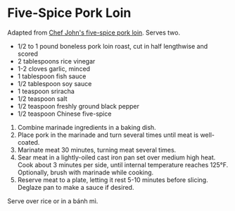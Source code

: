 # Five-Spice Pork Loin

Adapted from [Chef John's five-spice pork loin](http://foodwishes.blogspot.com/2016/01/pan-roasted-5-spice-pork-loin-pleasing.html). Serves two.

- 1/2 to 1 pound boneless pork loin roast, cut in half lengthwise and scored
- 2 tablespoons rice vinegar
- 1-2 cloves garlic, minced
- 1 tablespoon fish sauce
- 1/2 tablespoon soy sauce
- 1 teaspoon sriracha
- 1/2 teaspoon salt
- 1/2 teaspoon freshly ground black pepper
- 1/2 teaspoon Chinese five-spice

1. Combine marinade ingredients in a baking dish.
2. Place pork in the marinade and turn several times until meat is well-coated.
3. Marinate meat 30 minutes, turning meat several times.
4. Sear meat in a lightly-oiled cast iron pan set over medium high heat. Cook about 3 minutes per side, until internal temperature reaches 125&deg;F. Optionally, brush with marinade while cooking.
5. Reserve meat to a plate, letting it rest 5-10 minutes before slicing. Deglaze pan to make a sauce if desired.

Serve over rice or in a bánh mì.
